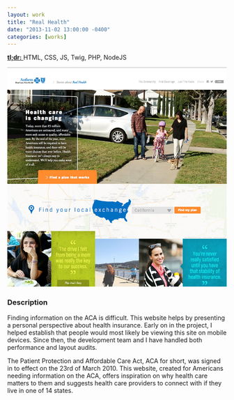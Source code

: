 ```yaml
---
layout: work
title: "Real Health"
date: "2013-11-02 13:00:00 -0400"
categories: [works]
---
```


<a href="https://web.archive.org/web/20140209173928/http://www.real-health.com:80/" rel="nofollow" target="_blank">
  <strong>tl;dr:</strong>
</a> HTML, CSS, JS, Twig, PHP, NodeJS

![Desktop Screenshot](/img/works/real-health.jpg "Real Health Homepage")

### Description

Finding information on the ACA is difficult. This website helps by presenting a
personal perspective about health insurance. Early on in the project, I helped
establish that people would most likely be viewing this site on mobile devices.
Since then, the development team and I have handled both performance and layout
audits.

The Patient Protection and Affordable Care Act, ACA for short, was signed in to
effect on the 23rd of March 2010. This website, created for Americans needing
information on the ACA, offers inspiration on why health care matters to them
and suggests health care providers to connect with if they live in one of 14
states.
